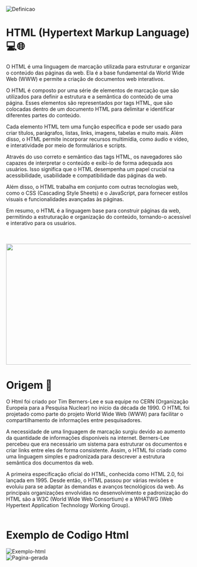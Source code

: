 ![Definicao](https://www.homehost.com.br/blog/wp-content/uploads/2019/07/oque-%C3%A9-html.jpg) <br>

# HTML (Hypertext Markup Language) 💻🌐 <br>
O HTML é uma linguagem de marcação utilizada para estruturar e organizar o conteúdo das páginas da web. Ela é a base fundamental da World Wide Web (WWW) e permite a criação de documentos web interativos.

O HTML é composto por uma série de elementos de marcação que são utilizados para definir a estrutura e a semântica do conteúdo de uma página. Esses elementos são representados por tags HTML, que são colocadas dentro de um documento HTML para delimitar e identificar diferentes partes do conteúdo.

Cada elemento HTML tem uma função específica e pode ser usado para criar títulos, parágrafos, listas, links, imagens, tabelas e muito mais. Além disso, o HTML permite incorporar recursos multimídia, como áudio e vídeo, e interatividade por meio de formulários e scripts.

Através do uso correto e semântico das tags HTML, os navegadores são capazes de interpretar o conteúdo e exibi-lo de forma adequada aos usuários. Isso significa que o HTML desempenha um papel crucial na acessibilidade, usabilidade e compatibilidade das páginas da web.

Além disso, o HTML trabalha em conjunto com outras tecnologias web, como o CSS (Cascading Style Sheets) e o JavaScript, para fornecer estilos visuais e funcionalidades avançadas às páginas.

Em resumo, o HTML é a linguagem base para construir páginas da web, permitindo a estruturação e organização do conteúdo, tornando-o acessível e interativo para os usuários. <br> <br> <br>

<img src="https://www.htmlecsspro.com/uploads/images/2018/04/breve-historia-do-html-1523364253.png" height="330px" width="830px">

# Origem 🚀 <br>
O Html foi criado por Tim Berners-Lee e sua equipe no CERN (Organização Europeia para a Pesquisa Nuclear) no início da década de 1990. O HTML foi projetado como parte do projeto World Wide Web (WWW) para facilitar o compartilhamento de informações entre pesquisadores.

A necessidade de uma linguagem de marcação surgiu devido ao aumento da quantidade de informações disponíveis na internet. Berners-Lee percebeu que era necessário um sistema para estruturar os documentos e criar links entre eles de forma consistente. Assim, o HTML foi criado como uma linguagem simples e padronizada para descrever a estrutura semântica dos documentos da web.

A primeira especificação oficial do HTML, conhecida como HTML 2.0, foi lançada em 1995. Desde então, o HTML passou por várias revisões e evoluiu para se adaptar às demandas e avanços tecnológicos da web. As principais organizações envolvidas no desenvolvimento e padronização do HTML são a W3C (World Wide Web Consortium) e a WHATWG (Web Hypertext Application Technology Working Group). <br><br>

# Exemplo de Codigo Html <br>
![Exemplo-html](https://jera.com.br/blog/wp-content/uploads/2020/11/Introdu%C3%A7%C3%A3o_HTML_CSS_1.png) <br>
![Pagina-gerada](https://jera.com.br/blog/wp-content/uploads/2020/11/Introdu%C3%A7%C3%A3o_HTML_CSS_2.png)








